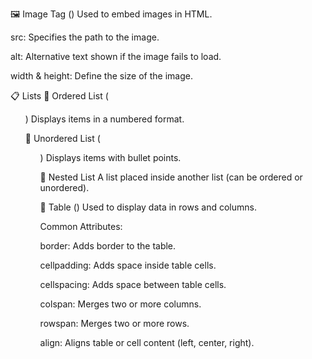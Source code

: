 🖼️ Image Tag (<img>)
Used to embed images in HTML.

src: Specifies the path to the image.

alt: Alternative text shown if the image fails to load.

width & height: Define the size of the image.

📋 Lists
🔢 Ordered List (<ol>)
Displays items in a numbered format.

🔘 Unordered List (<ul>)
Displays items with bullet points.

🔀 Nested List
A list placed inside another list (can be ordered or unordered).

🧮 Table (<table>)
Used to display data in rows and columns.

Common Attributes:

border: Adds border to the table.

cellpadding: Adds space inside table cells.

cellspacing: Adds space between table cells.

colspan: Merges two or more columns.

rowspan: Merges two or more rows.

align: Aligns table or cell content (left, center, right).


